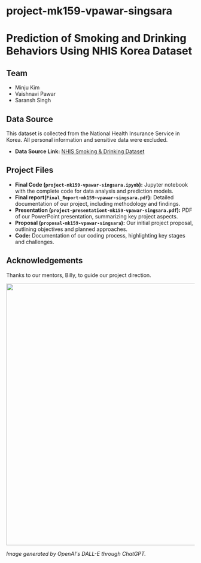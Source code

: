 # project-mk159-vpawar-singsara
# Prediction of Smoking and Drinking Behaviors Using NHIS Korea Dataset

## Team
- Minju Kim
- Vaishnavi Pawar
- Saransh Singh

## Data Source
This dataset is collected from the National Health Insurance Service in Korea. All personal information and sensitive data were excluded.
- **Data Source Link:** [NHIS Smoking & Drinking Dataset](https://www.kaggle.com/datasets/sooyoungher/smoking-drinking-dataset/data)

## Project Files
- **Final Code (`project-mk159-vpawar-singsara.ipynb`):** Jupyter notebook with the complete code for data analysis and prediction models.
- **Final report(`Final_Report-mk159-vpawar-singsara.pdf`):** Detailed documentation of our project, including methodology and findings.
- **Presentation (`project-presentationt-mk159-vpawar-singsara.pdf`):** PDF of our PowerPoint presentation, summarizing key project aspects.
- **Proposal (`proposal-mk159-vpawar-singsara`):** Our initial project proposal, outlining objectives and planned approaches.
- **Code:** Documentation of our coding process, highlighting key stages and challenges.

## Acknowledgements
Thanks to our mentors, Billy, to guide our project direction.

<img src="https://files.oaiusercontent.com/file-gUmVz2cEiGBXdZzEZfZF07UI?se=2023-12-12T00%3A02%3A19Z&sp=r&sv=2021-08-06&sr=b&rscc=max-age%3D3599%2C%20immutable&rscd=attachment%3B%20filename%3Dimage.png&sig=O90dbohy9iLcqKWvlaT38flJsFU/rCbngdvxSoLzJ3s%3D" width="700">

*Image generated by OpenAI's DALL-E through ChatGPT.*

